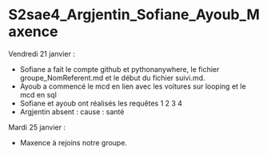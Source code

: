 # S2sae4_Argjentin_Sofiane_Ayoub_Maxence
Vendredi 21 janvier :
  - Sofiane a fait le compte github et pythonanywhere, le fichier groupe_NomReferent.md et le début du fichier suivi.md.
  - Ayoub a commencé le mcd en lien avec les voitures sur looping et le mcd en sql
  - Sofiane et ayoub ont réalisés les requêtes 1 2 3 4
  - Argjentin absent : cause : santé

Mardi 25 janvier :
  - Maxence à rejoins notre groupe.
